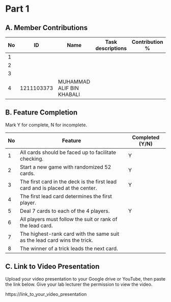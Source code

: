 # Part 1

## A. Member Contributions

No | ID       | Name                           | Task descriptions | Contribution %
-- |----------| ------------------------------ | ----------------- | --------------
1  |          |                                |                   |
2  |          |                                |                   |
3  |          |                                |                   |
4  |1211103373| MUHAMMAD ALIF BIN KHABALI      |                   |


## B. Feature Completion

Mark Y for complete, N for incomplete.

No | Feature                                                                         | Completed (Y/N)
-- | ------------------------------------------------------------------------------- | ---------------
1  | All cards should be faced up to facilitate checking.                            | Y
2  | Start a new game with randomized 52 cards.                                      | Y
3  | The first card in the deck is the first lead card and is placed at the center.  | Y
4  | The first lead card determines the first player.                                | 
5  | Deal 7 cards to each of the 4 players.                                          | Y
6  | All players must follow the suit or rank of the lead card.                      |
7  | The highest-rank card with the same suit as the lead card wins the trick.       |
8  | The winner of a trick leads the next card.                                      |


## C. Link to Video Presentation

Upload your video presentation to your Google drive or YouTube, then paste the link below. Give your lab lecturer the permission to view the video.

https://link_to_your_video_presentation

